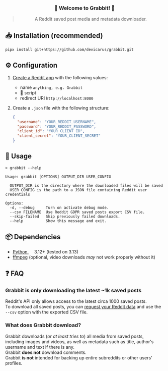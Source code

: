 <div align="center">

### 🐰 Welcome to Grabbit! 🐰

> A Reddit saved post media and metadata downloader.


</div>

## 📥 Installation (recommended)

```bash
pipx install git+https://github.com/devicarus/grabbit.git
```

## ⚙️ Configuration

1. [Create a Reddit app](https://www.reddit.com/prefs/apps) with the following values:
   - name `anything, e.g. Grabbit`
   - 🔘 script
   - redirect URI `http://localhost:8080`

2. Create a `.json` file with the following structure:
    ```json
    {
      "username": "YOUR_REDDIT_USERNAME",
      "password": "YOUR_REDDIT_PASSWORD",
      "client_id": "YOUR_CLIENT_ID",
      "client_secret": "YOUR_CLIENT_SECRET"
    }
    ```

## 🚀 Usage

```
> grabbit --help

Usage: grabbit [OPTIONS] OUTPUT_DIR USER_CONFIG

  OUTPUT_DIR is the directory where the downloaded files will be saved
  USER_CONFIG is the path to a JSON file containing Reddit user credentials

Options:
  -d, --debug     Turn on activate debug mode.
  --csv FILENAME  Use Reddit GDPR saved posts export CSV file.
  --skip-failed   Skip previously failed downloads.
  --help          Show this message and exit.
```

## 📦 Dependencies

- [Python <img src="https://cdn.jsdelivr.net/gh/devicons/devicon@latest/icons/python/python-original.svg" height=14 />](https://www.python.org/downloads/) 3.12+ (tested on 3.13)
- [ffmpeg](https://ffmpeg.org/download.html) (optional, video downloads *may* not work properly without it)

## ❓ FAQ

### Grabbit is only downloading the latest ~1k saved posts
Reddit's API only allows access to the latest circa 1000 saved posts.\
To download all saved posts, you can [request your Reddit data](https://www.reddit.com/settings/data-request) and use the `--csv` option with the exported CSV file.

### What does Grabbit download?
Grabbit downloads (*or at least tries to*) all media from saved posts, including images and videos, as well as metadata such as title, author's username and text if there is any.\
Grabbit **does not** download comments.\
Grabbit **is not** intended for backing up entire subreddits or other users' profiles.